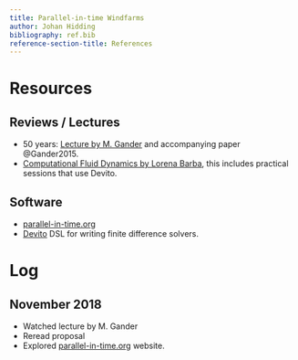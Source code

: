 ```yaml
---
title: Parallel-in-time Windfarms
author: Johan Hidding
bibliography: ref.bib
reference-section-title: References
---
```


# Resources

## Reviews / Lectures

- 50 years: [Lecture by M. Gander](https://www.youtube.com/watch?v=dn5vqN8ezuE) and accompanying paper @Gander2015.
- [Computational Fluid Dynamics by Lorena Barba](https://www.youtube.com/playlist?list=PL30F4C5ABCE62CB61), this includes practical sessions that use Devito.

## Software

- [parallel-in-time.org](https://parallel-in-time.org/)
- [Devito](https://www.devitoproject.org/) DSL for writing finite difference solvers.

# Log

## November 2018

- Watched lecture by M. Gander
- Reread proposal
- Explored [parallel-in-time.org](https://parallel-in-time.org/) website.


